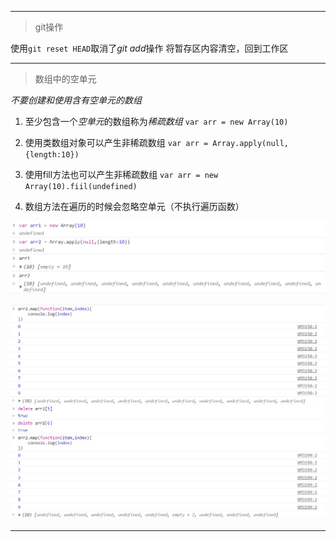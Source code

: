 
***

> git操作

使用`git reset HEAD`取消了*git add*操作
将暂存区内容清空，回到工作区

***

> 数组中的空单元

*不要创建和使用含有空单元的数组*

1. 至少包含一个*空单元*的数组称为*稀疏数组*
`var arr = new Array(10)`

2. 使用类数组对象可以产生非稀疏数组
`var arr = Array.apply(null,{length:10})`

3. 使用fill方法也可以产生非稀疏数组
`var arr = new Array(10).fiil(undefined)`

4. 数组方法在遍历的时候会忽略空单元（不执行遍历函数）

![定义数组](4-15/4-150.png)

![遍历稀疏数组](4-15/4-152.png)

***

